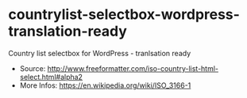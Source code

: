 # countrylist-selectbox-wordpress-translation-ready
Country list selectbox for WordPress - tranlsation ready

* Source: http://www.freeformatter.com/iso-country-list-html-select.html#alpha2
* More Infos: https://en.wikipedia.org/wiki/ISO_3166-1

